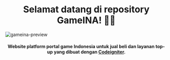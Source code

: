 <h1 align="center">Selamat datang di repository GameINA! 👋🏻</h1>

![gameina-preview](https://user-images.githubusercontent.com/46257169/172173142-bdc793c1-b6c3-49eb-865b-a51cab78dad3.png)

<p></p>

<h4 align="center">Website platform portal game Indonesia untuk jual beli dan layanan top-up yang dibuat dengan <a href="https://codeigniter.com/" target="_blank">Codeigniter</a>.
</h4>


